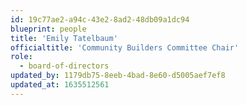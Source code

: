 ```yaml
---
id: 19c77ae2-a94c-43e2-8ad2-48db09a1dc94
blueprint: people
title: 'Emily Tatelbaum'
officialtitle: 'Community Builders Committee Chair'
role:
  - board-of-directors
updated_by: 1179db75-8eeb-4bad-8e60-d5005aef7ef8
updated_at: 1635512561
---
```

